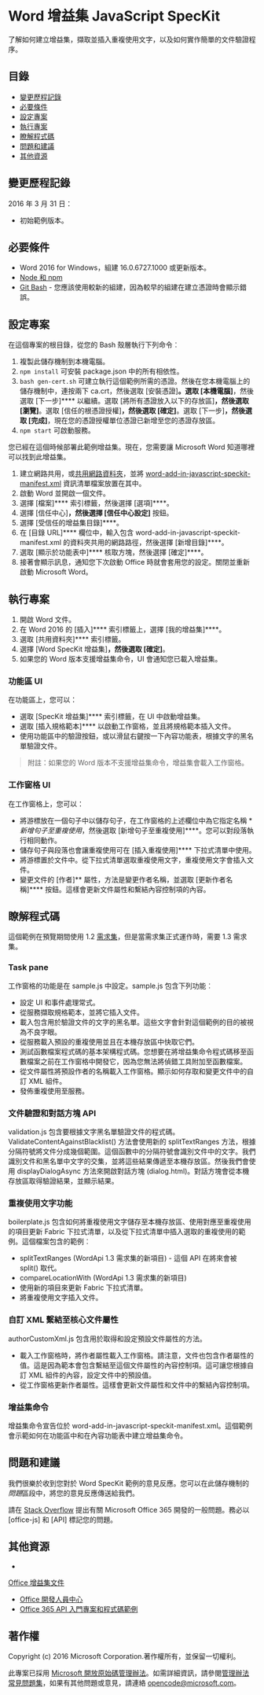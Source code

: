 # <a name="word-add-in-javascript-speckit"></a>Word 增益集 JavaScript SpecKit

了解如何建立增益集，擷取並插入重複使用文字，以及如何實作簡單的文件驗證程序。

## <a name="table-of-contents"></a>目錄
* [變更歷程記錄](#change-history)
* [必要條件](#prerequisites)
* [設定專案](#configure-the-project)
* [執行專案](#run-the-project)
* [瞭解程式碼](#understand-the-code)
* [問題和建議](#questions-and-comments)
* [其他資源](#additional-resources)

## <a name="change-history"></a>變更歷程記錄

2016 年 3 月 31 日：
* 初始範例版本。

## <a name="prerequisites"></a>必要條件

* Word 2016 for Windows，組建 16.0.6727.1000 或更新版本。
* [Node 和 npm](https://nodejs.org/en/)
* [Git Bash](https://git-scm.com/downloads) - 您應該使用較新的組建，因為較早的組建在建立憑證時會顯示錯誤。

## <a name="configure-the-project"></a>設定專案

在這個專案的根目錄，從您的 Bash 殼層執行下列命令︰

1. 複製此儲存機制到本機電腦。
2. ```npm install``` 可安裝 package.json 中的所有相依性。
3. ```bash gen-cert.sh``` 可建立執行這個範例所需的憑證。然後在您本機電腦上的儲存機制中，連按兩下 ca.crt，然後選取 [安裝憑證]****。選取 [本機電腦]****，然後選取 [下一步]**** 以繼續。選取 [將所有憑證放入以下的存放區]****，然後選取 [瀏覽]****。選取 [信任的根憑證授權]****，然後選取 [確定]****。選取 [下一步]****，然後選取 [完成]****，現在您的憑證授權單位憑證已新增至您的憑證存放區。
4. ```npm start``` 可啟動服務。

您已經在這個時候部署此範例增益集。現在，您需要讓 Microsoft Word 知道哪裡可以找到此增益集。

1. 建立網路共用，或[共用網路資料夾](https://technet.microsoft.com/en-us/library/cc770880.aspx)，並將 [word-add-in-javascript-speckit-manifest.xml](word-add-in-javascript-speckit-manifest.xml) 資訊清單檔案放置在其中。
3. 啟動 Word 並開啟一個文件。
4. 選擇 [檔案]**** 索引標籤，然後選擇 [選項]****。
5. 選擇 [信任中心]****，然後選擇 [信任中心設定]**** 按鈕。
6. 選擇 [受信任的增益集目錄]****。
7. 在 [目錄 URL]**** 欄位中，輸入包含 word-add-in-javascript-speckit-manifest.xml 的資料夾共用的網路路徑，然後選擇 [新增目錄]****。
8. 選取 [顯示於功能表中]**** 核取方塊，然後選擇 [確定]****。
9. 接著會顯示訊息，通知您下次啟動 Office 時就會套用您的設定。關閉並重新啟動 Microsoft Word。

## <a name="run-the-project"></a>執行專案

1. 開啟 Word 文件。
2. 在 Word 2016 的 [插入]**** 索引標籤上，選擇 [我的增益集]****。
3. 選取 [共用資料夾]**** 索引標籤。
4. 選擇 [Word SpecKit 增益集]****，然後選取 [確定]****。
5. 如果您的 Word 版本支援增益集命令，UI 會通知您已載入增益集。

### <a name="ribbon-ui"></a>功能區 UI
在功能區上，您可以：
* 選取 [SpecKit 增益集]**** 索引標籤，在 UI 中啟動增益集。
* 選取 [插入規格範本]**** 以啟動工作窗格，並且將規格範本插入文件。
* 使用功能區中的驗證按鈕，或以滑鼠右鍵按一下內容功能表，根據文字的黑名單驗證文件。

 > 附註：如果您的 Word 版本不支援增益集命令，增益集會載入工作窗格。

### <a name="task-pane-ui"></a>工作窗格 UI
在工作窗格上，您可以：
* 將游標放在一個句子中以儲存句子，在工作窗格的上述欄位中為它指定名稱 **新增句子至重複使用*，然後選取 [新增句子至重複使用]****。您可以對段落執行相同動作。
* 儲存句子與段落也會讓重複使用可在 [插入重複使用]**** 下拉式清單中使用。
* 將游標置於文件中。從下拉式清單選取重複使用文字，重複使用文字會插入文件。
* 變更文件的 [作者]** 屬性，方法是變更作者名稱，並選取 [更新作者名稱]**** 按鈕。這樣會更新文件屬性和繫結內容控制項的內容。

## <a name="understand-the-code"></a>瞭解程式碼

這個範例在預覽期間使用 1.2 [需求集](http://dev.office.com/reference/add-ins/office-add-in-requirement-sets?product=word)，但是當需求集正式運作時，需要 1.3 需求集。

### <a name="task-pane"></a>Task pane

工作窗格的功能是在 sample.js 中設定。sample.js 包含下列功能︰

* 設定 UI 和事件處理常式。
* 從服務擷取規格範本，並將它插入文件。
* 載入包含用於驗證文件的文字的黑名單。這些文字會針對這個範例的目的被視為不良字眼。
* 從服務載入預設的重複使用並且在本機存放區中快取它們。
* 測試函數檔案程式碼的基本架構程式碼。您想要在將增益集命令程式碼移至函數檔案之前在工作窗格中開發它，因為您無法將偵錯工具附加至函數檔案。
* 從文件屬性將預設作者的名稱載入工作窗格。顯示如何存取和變更文件中的自訂 XML 組件。
* 發佈重複使用至服務。

### <a name="document-validation-and-the-dialog-api"></a>文件驗證和對話方塊 API

validation.js 包含要根據文字黑名單驗證文件的程式碼。ValidateContentAgainstBlacklist() 方法會使用新的 splitTextRanges 方法，根據分隔符號將文件分成幾個範圍。這個函數中的分隔符號會識別文件中的文字。我們識別文件和黑名單中文字的交集，並將這些結果傳遞至本機存放區。然後我們會使用 displayDialogAsync 方法來開啟對話方塊 (dialog.html)。對話方塊會從本機存放區取得驗證結果，並顯示結果。

### <a name="boilerplate-text-functionality"></a>重複使用文字功能

boilerplate.js 包含如何將重複使用文字儲存至本機存放區、使用對應至重複使用的項目更新 Fabric 下拉式清單，以及從下拉式清單中插入選取的重複使用的範例。這個檔案包含的範例︰
* splitTextRanges (WordApi 1.3 需求集的新項目) - 這個 API 在將來會被 split() 取代。
* compareLocationWith (WordApi 1.3 需求集的新項目)
* 使用新的項目來更新 Fabric 下拉式清單。
* 將重複使用文字插入文件。

### <a name="custom-xml-binding-to-core-document-properties"></a>自訂 XML 繫結至核心文件屬性

authorCustomXml.js 包含用於取得和設定預設文件屬性的方法。

* 載入工作窗格時，將作者屬性載入工作窗格。請注意，文件也包含作者屬性的值。這是因為範本會包含繫結至這個文件屬性的內容控制項。這可讓您根據自訂 XML 組件的內容，設定文件中的預設值。
* 從工作窗格更新作者屬性。這樣會更新文件屬性和文件中的繫結內容控制項。

### <a name="add-in-commands"></a>增益集命令

增益集命令宣告位於 word-add-in-javascript-speckit-manifest.xml。這個範例會示範如何在功能區中和在內容功能表中建立增益集命令。

## <a name="questions-and-comments"></a>問題和建議

我們很樂於收到您對於 Word SpecKit 範例的意見反應。您可以在此儲存機制的*問題*區段中，將您的意見反應傳送給我們。

請在 [Stack Overflow](http://stackoverflow.com/questions/tagged/office-js+API) 提出有關 Microsoft Office 365 開發的一般問題。務必以 [office-js] 和 [API] 標記您的問題。

## <a name="additional-resources"></a>其他資源

* 
  [Office 增益集文件](https://msdn.microsoft.com/en-us/library/office/jj220060.aspx)
* [Office 開發人員中心](http://dev.office.com/)
* [Office 365 API 入門專案和程式碼範例](http://msdn.microsoft.com/en-us/office/office365/howto/starter-projects-and-code-samples)

## <a name="copyright"></a>著作權
Copyright (c) 2016 Microsoft Corporation.著作權所有，並保留一切權利。



此專案已採用 [Microsoft 開放原始碼管理辦法](https://opensource.microsoft.com/codeofconduct/)。如需詳細資訊，請參閱[管理辦法常見問題集](https://opensource.microsoft.com/codeofconduct/faq/)，如果有其他問題或意見，請連絡 [opencode@microsoft.com](mailto:opencode@microsoft.com)。
